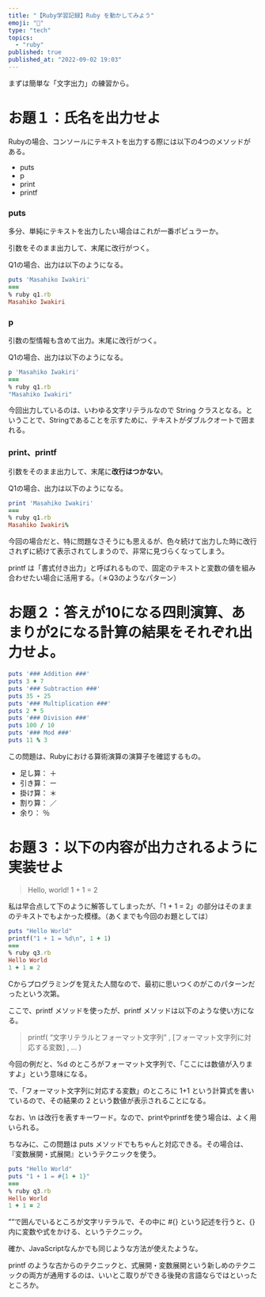 ```yaml
---
title: "【Ruby学習記録】Ruby を動かしてみよう"
emoji: "🚀"
type: "tech"
topics:
  - "ruby"
published: true
published_at: "2022-09-02 19:03"
---
```


まずは簡単な「文字出力」の練習から。

# お題１：氏名を出力せよ

Rubyの場合、コンソールにテキストを出力する際には以下の4つのメソッドがある。

- puts
- p
- print
- printf

### puts

多分、単純にテキストを出力したい場合はこれが一番ポピュラーか。

引数をそのまま出力して、末尾に改行がつく。

Q1の場合、出力は以下のようになる。

```ruby:q1.rb
puts 'Masahiko Iwakiri'
===
% ruby q1.rb 
Masahiko Iwakiri
```

### p

引数の型情報も含めて出力。末尾に改行がつく。

Q1の場合、出力は以下のようになる。

```ruby:q1.rb
p 'Masahiko Iwakiri'
===
% ruby q1.rb 
"Masahiko Iwakiri"
```

今回出力しているのは、いわゆる文字リテラルなので String クラスとなる。ということで、Stringであることを示すために、テキストがダブルクオートで囲まれる。

### print、printf

引数をそのまま出力して、末尾に**改行はつかない**。

Q1の場合、出力は以下のようになる。

```ruby:q1.rb
print 'Masahiko Iwakiri'
===
% ruby q1.rb 
Masahiko Iwakiri%
```

今回の場合だと、特に問題なさそうにも思えるが、色々続けて出力した時に改行されずに続けて表示されてしまうので、非常に見づらくなってしまう。

printf は「書式付き出力」と呼ばれるもので、固定のテキストと変数の値を組み合わせたい場合に活用する。（＊Q3のようなパターン）

# お題２：答えが10になる四則演算、あまりが2になる計算の結果をそれぞれ出力せよ。

```ruby
puts '### Addition ###'
puts 3 + 7
puts '### Subtraction ###'
puts 35 - 25
puts '### Multiplication ###'
puts 2 * 5
puts '### Division ###'
puts 100 / 10
puts '### Mod ###'
puts 11 % 3
```

この問題は、Rubyにおける算術演算の演算子を確認するもの。

- 足し算： ＋
- 引き算： ー
- 掛け算： ＊
- 割り算： ／
- 余り： ％

# お題３：以下の内容が出力されるように実装せよ

> Hello, world!
> 1 + 1 = 2

私は早合点して下のように解答してしまったが、「1 + 1 = 2」の部分はそのままのテキストでもよかった模様。（あくまでも今回のお題としては）

```ruby:q3.rb
puts "Hello World"
printf("1 + 1 = %d\n", 1 + 1)
===
% ruby q3.rb
Hello World
1 + 1 = 2
```

Cからプログラミングを覚えた人間なので、最初に思いつくのがこのパターンだったという次第。

ここで、printf メソッドを使ったが、printf メソッドは以下のような使い方になる。

> printf( “文字リテラルとフォーマット文字列” , [フォーマット文字列に対応する変数] , … )

今回の例だと、%d のところがフォーマット文字列で、「ここには数値が入りますよ」という意味になる。

で、「フォーマット文字列に対応する変数」のところに 1+1 という計算式を書いているので、その結果の 2 という数値が表示されることになる。

なお、\n は改行を表すキーワード。なので、printやprintfを使う場合は、よく用いられる。

ちなみに、この問題は puts メソッドでもちゃんと対応できる。その場合は、『変数展開・式展開』というテクニックを使う。

```ruby:q3.rb
puts "Hello World"
puts "1 + 1 = #{1 + 1}"
===
% ruby q3.rb
Hello World
1 + 1 = 2
```

””で囲んでいるところが文字リテラルで、その中に #{} という記述を行うと、{} 内に変数や式をかける、というテクニック。

確か、JavaScriptなんかでも同じような方法が使えたような。

 

printf のような古からのテクニックと、式展開・変数展開という新しめのテクニックの両方が通用するのは、いいとこ取りができる後発の言語ならではといったところか。